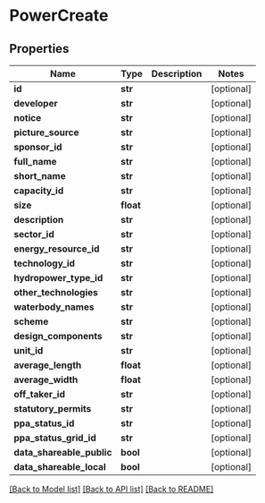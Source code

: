 # PowerCreate

## Properties
Name | Type | Description | Notes
------------ | ------------- | ------------- | -------------
**id** | **str** |  | [optional] 
**developer** | **str** |  | [optional] 
**notice** | **str** |  | [optional] 
**picture_source** | **str** |  | [optional] 
**sponsor_id** | **str** |  | [optional] 
**full_name** | **str** |  | [optional] 
**short_name** | **str** |  | [optional] 
**capacity_id** | **str** |  | [optional] 
**size** | **float** |  | [optional] 
**description** | **str** |  | [optional] 
**sector_id** | **str** |  | [optional] 
**energy_resource_id** | **str** |  | [optional] 
**technology_id** | **str** |  | [optional] 
**hydropower_type_id** | **str** |  | [optional] 
**other_technologies** | **str** |  | [optional] 
**waterbody_names** | **str** |  | [optional] 
**scheme** | **str** |  | [optional] 
**design_components** | **str** |  | [optional] 
**unit_id** | **str** |  | [optional] 
**average_length** | **float** |  | [optional] 
**average_width** | **float** |  | [optional] 
**off_taker_id** | **str** |  | [optional] 
**statutory_permits** | **str** |  | [optional] 
**ppa_status_id** | **str** |  | [optional] 
**ppa_status_grid_id** | **str** |  | [optional] 
**data_shareable_public** | **bool** |  | [optional] 
**data_shareable_local** | **bool** |  | [optional] 

[[Back to Model list]](../README.md#documentation-for-models) [[Back to API list]](../README.md#documentation-for-api-endpoints) [[Back to README]](../README.md)


